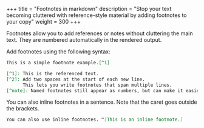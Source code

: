 +++
title = "Footnotes in markdown"
description = "Stop your text becoming cluttered with reference-style material by adding footnotes to your copy"
weight = 300
+++

Footnotes allow you to add references or notes without cluttering the main text. They are numbered automatically in the rendered output.

Add footnotes using the following syntax:

```md
This is a simple footnote example.[^1]

[^1]: This is the referenced text.
[^2]: Add two spaces at the start of each new line.
	  This lets you write footnotes that span multiple lines.
[^note]: Named footnotes still appear as numbers, but can make it easier to identify and link references.
```

You can also inline footnotes in a sentence. Note that the caret goes outside the brackets.

```md
You can also use inline footnotes. ^[This is an inline footnote.]
```
